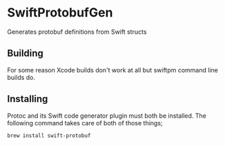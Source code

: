 # SwiftProtobufGen

Generates protobuf definitions from Swift structs

## Building

For some reason Xcode builds don't work at all but swiftpm command line builds do.

## Installing

Protoc and its Swift code generator plugin must both be installed. The following command takes care of both of those things;

```sh
brew install swift-protobuf
```
